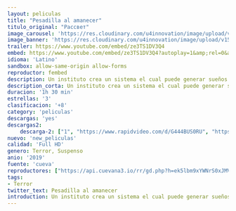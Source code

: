 ```yaml
---
layout: peliculas
title: "Pesadilla al amanecer"
titulo_original: "Рассвет"
image_carousel: 'https://res.cloudinary.com/u4innovation/image/upload/v1565319344/pesadilla-min_wipzrg.jpg'
image_banner: 'https://res.cloudinary.com/u4innovation/image/upload/v1565319346/pesadilla-al-amancer-min_eafhoy.jpg'
trailer: https://www.youtube.com/embed/ze3TS1DV3Q4
embed: https://www.youtube.com/embed/ze3TS1DV3Q4?autoplay=1&amp;rel=0&amp;hd=1&border=0&wmode=opaque&enablejsapi=1&modestbranding=1&controls=1&showinfo=0
idioma: 'Latino'
sandbox: allow-same-origin allow-forms
reproductor: fembed
description: Un instituto crea un sistema el cual puede generar sueños lucidos colectivos para ayudar a sus pacientes a mejorar, pero que pasaría si esos sueños reflejan tus peores pesadillas.
description_corta: Un instituto crea un sistema el cual puede generar sueños lucidos colectivos para ayudar a sus pacientes a mejorar, pero que pasaría si esos sueños reflejan tus peores pesadillas.
duracion: '1h 30 min'
estrellas: '3'
clasificacion: '+8'
category: 'peliculas'
descargas: 'yes'
descargas2:
    descarga-2: ["1", "https://www.rapidvideo.com/d/G444BUS0RU", "https://www.google.com/s2/favicons?domain=www.rapidvideo.com","RapidVideo","https://res.cloudinary.com/imbriitneysam/image/upload/v1541473684/mexico.png", "Latino", "Full HD"]
nuevo: 'new_peliculas'
calidad: 'Full HD'
genero: Terror, Suspenso
anio: '2019'
fuente: 'cueva'
reproductores: ["https://api.cuevana3.io/rr/gd.php?h=ek5lbm9xYWNrS0xJMVp5b21KREk0dFBLbjVkaHhkRGdrOG1jbnBpUnhhS1Z5cGlqb2NXNXRjYTJvcDVzcExXcG1OTmxySm5Fck5TdDBadVpqTFN0eXNpU3FadVkyUT09"]
tags:
- Terror
twitter_text: Pesadilla al amanecer
introduction: Un instituto crea un sistema el cual puede generar sueños lucidos colectivos para ayudar a sus pacientes a mejorar, pero que pasaría si esos sueños reflejan tus peores pesadillas.
---
```



 







